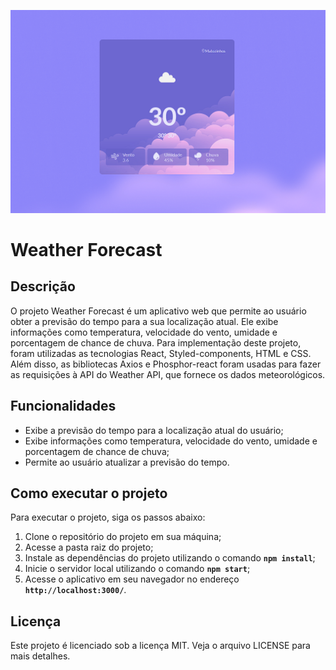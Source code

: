 ![weather](weather.png)

# **Weather Forecast**

## **Descrição**

O projeto Weather Forecast é um aplicativo web que permite ao usuário obter a previsão do tempo para a sua localização atual. Ele exibe informações como temperatura, velocidade do vento, umidade e porcentagem de chance de chuva. Para implementação deste projeto, foram utilizadas as tecnologias React, Styled-components, HTML e CSS. Além disso, as bibliotecas Axios e Phosphor-react foram usadas para fazer as requisições à API do Weather API, que fornece os dados meteorológicos.

## **Funcionalidades**

- Exibe a previsão do tempo para a localização atual do usuário;
- Exibe informações como temperatura, velocidade do vento, umidade e porcentagem de chance de chuva;
- Permite ao usuário atualizar a previsão do tempo.

## **Como executar o projeto**

Para executar o projeto, siga os passos abaixo:

1. Clone o repositório do projeto em sua máquina;
2. Acesse a pasta raiz do projeto;
3. Instale as dependências do projeto utilizando o comando **`npm install`**;
4. Inicie o servidor local utilizando o comando **`npm start`**;
5. Acesse o aplicativo em seu navegador no endereço **`http://localhost:3000/`**.

## **Licença**

Este projeto é licenciado sob a licença MIT. Veja o arquivo LICENSE para mais detalhes.
